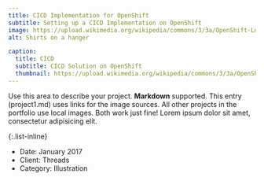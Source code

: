 ```yaml
---
title: CICD Implementation for OpenShift
subtitle: Setting up a CICD Implementation on OpenShift
image: https://upload.wikimedia.org/wikipedia/commons/3/3a/OpenShift-LogoType.svg
alt: Shirts on a hanger

caption:
  title: CICD
  subtitle: CICD Solution on OpenShift
  thumbnail: https://upload.wikimedia.org/wikipedia/commons/3/3a/OpenShift-LogoType.svg
---
```

Use this area to describe your project. **Markdown** supported. This entry (project1.md) uses links for the image sources. All other projects in the portfolio use local images. Both work just fine! Lorem ipsum dolor sit amet, consectetur adipisicing elit. 

{:.list-inline}
- Date: January 2017
- Client: Threads
- Category: Illustration

